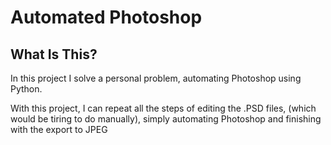 # Automated Photoshop

## What Is This?
In this project I solve a personal problem, automating Photoshop using Python.


With this project, I can repeat all the steps of editing the .PSD files, (which would be tiring to do manually), simply automating Photoshop and finishing with the export to JPEG

